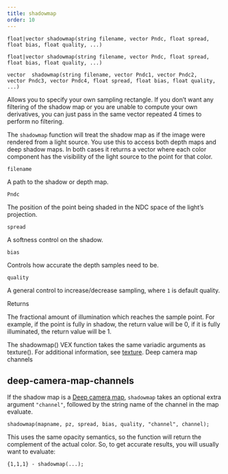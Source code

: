 ```yaml
---
title: shadowmap
order: 10
---
```

`float|vector shadowmap(string filename, vector Pndc, float spread, float bias, float quality, ...)`

`float|vector shadowmap(string filename, vector Pndc, float spread, float bias, float quality, ...)`

`vector  shadowmap(string filename, vector Pndc1, vector Pndc2, vector Pndc3, vector Pndc4, float spread, float bias, float quality, ...)`

Allows you to specify your own sampling rectangle. If you don’t want any filtering of the shadow map or you are unable to compute your own derivatives, you can just pass in the same vector repeated 4 times to perform no filtering.

The `shadowmap` function will treat the shadow map as if the image were
rendered from a light source. You use this to access both depth maps and
deep shadow maps. In both cases it returns a vector where each color
component has the visibility of the light source to the point for that
color.

`filename`

A path to the shadow or depth map.

`Pndc`

The position of the point being shaded in the NDC space of the light’s projection.

`spread`

A softness control on the shadow.

`bias`

Controls how accurate the depth samples need to be.

`quality`

A general control to increase/decrease sampling, where `1` is default quality.

Returns

The fractional amount of illumination which
reaches the sample point. For example, if the point is fully in
shadow, the return value will be 0, if it is fully illuminated, the
return value will be 1.

The shadowmap() VEX function takes the same variadic arguments as texture(). For additional information, see [texture](/en/houdini-vex/texturing/texture "Computes a filtered sample of the texture map specified.").
Deep camera map channels

## deep-camera-map-channels

If the shadow map is a [Deep camera map](../../render/dcm.html),
`shadowmap` takes an optional extra argument `"channel"`, followed by the
string name of the channel in the map evaluate.

```vex
shadowmap(mapname, pz, spread, bias, quality, "channel", channel);

```

This uses the same opacity semantics, so the function will return the
complement of the actual color. So, to get accurate results, you will
usually want to evaluate:

```vex
{1,1,1} - shadowmap(...);

```
